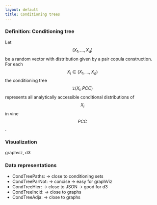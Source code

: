 ```yaml
---
layout: default
title: Conditioning trees
---
```


### Definition: Conditioning tree

Let $$(X_{1},\ldots,X_{d})$$ be a random vector with distribution
given by a pair copula construction. For each $$X_{i}\in
(X_{1},\ldots,X_{d})$$ the conditioning tree $$\mathfrak{T}(X_{i}, PCC)$$
represents all analytically accessible conditional distributions of
$$X_{i}$$ in vine $$PCC$$.

### Visualization

graphviz, d3

### Data representations

- CondTreePaths: -> close to conditioning sets
- CondTreeParNot: -> concise -> easy for graphViz
- CondTreeHier: -> close to JSON -> good for d3
- CondTreeIncid: -> close to graphs
- CondTreeAdja: -> close to graphs

